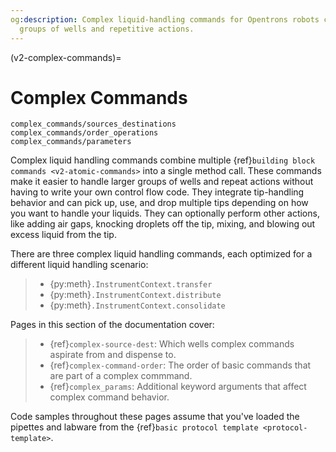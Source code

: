```yaml
---
og:description: Complex liquid-handling commands for Opentrons robots can handle large
  groups of wells and repetitive actions.
---
```


(v2-complex-commands)=

# Complex Commands

```{toctree}
complex_commands/sources_destinations
complex_commands/order_operations
complex_commands/parameters
```

Complex liquid handling commands combine multiple {ref}`building block commands <v2-atomic-commands>` into a single method call. These commands make it easier to handle larger groups of wells and repeat actions without having to write your own control flow code. They integrate tip-handling behavior and can pick up, use, and drop multiple tips depending on how you want to handle your liquids. They can optionally perform other actions, like adding air gaps, knocking droplets off the tip, mixing, and blowing out excess liquid from the tip.

There are three complex liquid handling commands, each optimized for a different liquid handling scenario:

> - {py:meth}`.InstrumentContext.transfer`
> - {py:meth}`.InstrumentContext.distribute`
> - {py:meth}`.InstrumentContext.consolidate`

Pages in this section of the documentation cover:

> - {ref}`complex-source-dest`: Which wells complex commands aspirate from and dispense to.
> - {ref}`complex-command-order`: The order of basic commands that are part of a complex commmand.
> - {ref}`complex_params`: Additional keyword arguments that affect complex command behavior.

Code samples throughout these pages assume that you've loaded the pipettes and labware from the {ref}`basic protocol template <protocol-template>`.
